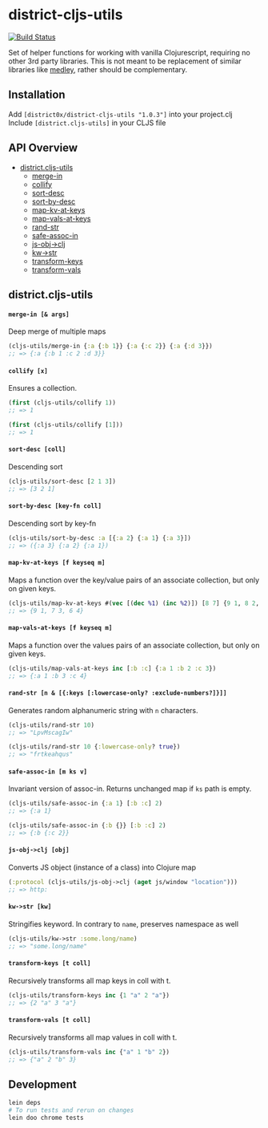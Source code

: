 # district-cljs-utils

[![Build Status](https://travis-ci.org/district0x/district-cljs-utils.svg?branch=master)](https://travis-ci.org/district0x/district-cljs-utils)


Set of helper functions for working with vanilla Clojurescript, requiring no other 3rd party libraries. This is not meant 
to be replacement of similar libraries like [medley](https://github.com/weavejester/medley), rather should be complementary.


## Installation
Add `[district0x/district-cljs-utils "1.0.3"]` into your project.clj  
Include `[district.cljs-utils]` in your CLJS file  

## API Overview
- [district.cljs-utils](#districtcljs-utils)
  - [merge-in](#merge-in)
  - [collify](#collify)
  - [sort-desc](#sort-desc)
  - [sort-by-desc](#sort-by-desc)
  - [map-kv-at-keys](#map-kv-at-keys)
  - [map-vals-at-keys](#map-vals-at-keys)
  - [rand-str](#rand-str)
  - [safe-assoc-in](#safe-assoc-in)
  - [js-obj->clj](#js-obj-clj)
  - [kw->str](#kw-str)
  - [transform-keys](#transform-keys)
  - [transform-vals](#transform-vals)
  

## district.cljs-utils

#### <a name="merge-in">`merge-in [& args]`
Deep merge of multiple maps
```clojure
(cljs-utils/merge-in {:a {:b 1}} {:a {:c 2}} {:a {:d 3}})
;; => {:a {:b 1 :c 2 :d 3}}
```

#### <a name="collify">`collify [x]`
Ensures a collection.
```clojure
(first (cljs-utils/collify 1))
;; => 1

(first (cljs-utils/collify [1]))
;; => 1
```

#### <a name="sort-desc">`sort-desc [coll]`
Descending sort
```clojure
(cljs-utils/sort-desc [2 1 3])
;; => [3 2 1]
```

#### <a name="sort-by-desc">`sort-by-desc [key-fn coll]`
Descending sort by key-fn
```clojure
(cljs-utils/sort-by-desc :a [{:a 2} {:a 1} {:a 3}])
;; => ({:a 3} {:a 2} {:a 1})
```

#### <a name="map-kv-at-keys">`map-kv-at-keys [f keyseq m]`
Maps a function over the key/value pairs of an associate collection, but only on given keys. 
```clojure
(cljs-utils/map-kv-at-keys #(vec [(dec %1) (inc %2)]) [8 7] {9 1, 8 2, 7 3})
;; => {9 1, 7 3, 6 4}
```

#### <a name="map-vals-at-keys">`map-vals-at-keys [f keyseq m]`
Maps a function over the values pairs of an associate collection, but only on given keys.
```clojure
(cljs-utils/map-vals-at-keys inc [:b :c] {:a 1 :b 2 :c 3})
;; => {:a 1 :b 3 :c 4}
```

#### <a name="rand-str">`rand-str [n & [{:keys [:lowercase-only? :exclude-numbers?]}]]`
Generates random alphanumeric string with `n` characters.
```clojure
(cljs-utils/rand-str 10)
;; => "LpvMscagIw"

(cljs-utils/rand-str 10 {:lowercase-only? true})
;; => "frtkeahqus"
```


#### <a name="safe-assoc-in">`safe-assoc-in [m ks v]`
Invariant version of assoc-in. Returns unchanged map if `ks` path is empty.
```clojure
(cljs-utils/safe-assoc-in {:a 1} [:b :c] 2)
;; => {:a 1}

(cljs-utils/safe-assoc-in {:b {}} [:b :c] 2)
;; => {:b {:c 2}}
```

#### <a name="js-obj-clj">`js-obj->clj [obj]`
Converts JS object (instance of a class) into Clojure map
```clojure
(:protocol (cljs-utils/js-obj->clj (aget js/window "location")))
;; => http:
```

#### <a name="kw-str">`kw->str [kw]`
Stringifies keyword. In contrary to `name`, preserves namespace as well
```clojure
(cljs-utils/kw->str :some.long/name)
;; => "some.long/name"
```

#### <a name="transform-keys">`transform-keys [t coll]`
Recursively transforms all map keys in coll with t.
```clojure
(cljs-utils/transform-keys inc {1 "a" 2 "a"})
;; => {2 "a" 3 "a"}
```

#### <a name="transform-vals">`transform-vals [t coll]`
Recursively transforms all map values in coll with t.
```clojure
(cljs-utils/transform-vals inc {"a" 1 "b" 2})
;; => {"a" 2 "b" 3}
```

## Development
```bash
lein deps
# To run tests and rerun on changes
lein doo chrome tests
```